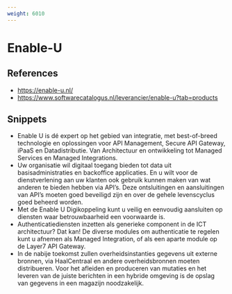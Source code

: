 ```yaml
---
weight: 6010
---
```


# Enable-U

## References
- https://enable-u.nl/
- https://www.softwarecatalogus.nl/leverancier/enable-u?tab=products

## Snippets
- Enable U is dé expert op het gebied van integratie, met best-of-breed technologie en oplossingen voor API Management, Secure API Gateway, iPaaS en Datadistributie. Van Architectuur en ontwikkeling tot Managed Services en Managed Integrations.
- Uw organisatie wil digitaal toegang bieden tot data uit basisadministraties en backoffice applicaties. En u wilt voor de dienstverlening aan uw klanten ook gebruik kunnen maken van wat anderen te bieden hebben via API’s. Deze ontsluitingen en aansluitingen van API’s moeten goed beveiligd zijn en over de gehele levenscyclus goed beheerd worden.
- Met de Enable U Digikoppeling kunt u veilig en eenvoudig aansluiten op diensten waar betrouwbaarheid een voorwaarde is.
- Authenticatiediensten inzetten als generieke component in de ICT architectuur? Dat kan!
  De diverse modules om authenticatie te regelen kunt u afnemen als Managed Integration, of als een aparte module op de Layer7 API Gateway.
- In de nabije toekomst zullen overheidsinstanties gegevens uit externe bronnen, via HaalCentraal en andere overheidsbronnen moeten distribueren. Voor het afleiden en produceren van mutaties en het leveren van de juiste berichten in een hybride omgeving is de opslag van gegevens in een magazijn noodzakelijk.​
